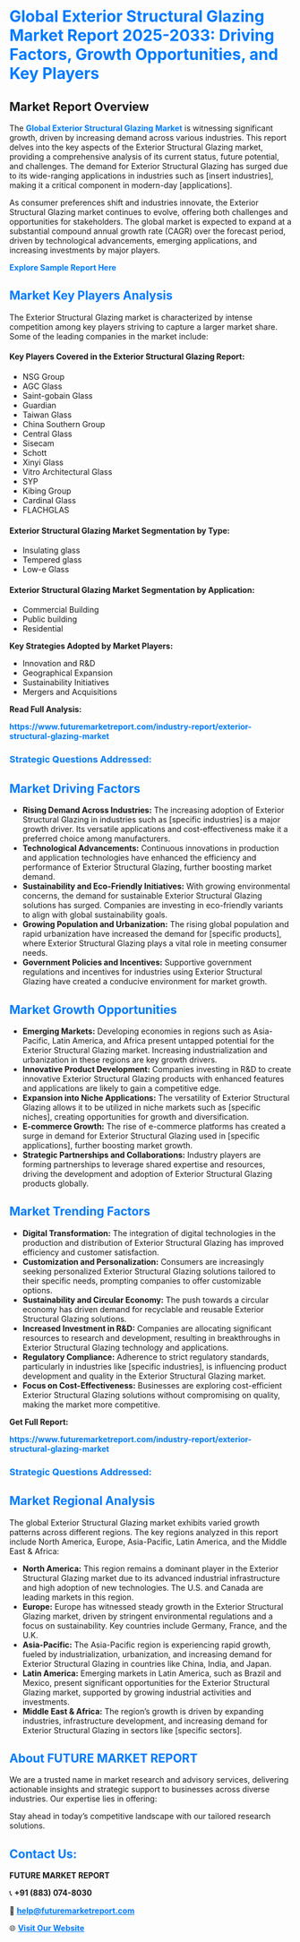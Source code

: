<h1 style="color: #007BFF;">Global Exterior Structural Glazing Market Report 2025-2033: Driving Factors, Growth Opportunities, and Key Players</h1>

<section id="overview">
<h2>Market Report Overview</h2>
<p>The <a href="https://www.futuremarketreport.com/industry-report/exterior-structural-glazing-market" style="color: #007BFF; text-decoration: none;"><strong>Global Exterior Structural Glazing Market</strong></a> is witnessing significant growth, driven by increasing demand across various industries. This report delves into the key aspects of the Exterior Structural Glazing market, providing a comprehensive analysis of its current status, future potential, and challenges. The demand for Exterior Structural Glazing has surged due to its wide-ranging applications in industries such as [insert industries], making it a critical component in modern-day [applications].</p>
<p>As consumer preferences shift and industries innovate, the Exterior Structural Glazing market continues to evolve, offering both challenges and opportunities for stakeholders. The global market is expected to expand at a substantial compound annual growth rate (CAGR) over the forecast period, driven by technological advancements, emerging applications, and increasing investments by major players.</p>
</section>

<section id="overview">
<p><a href="https://www.futuremarketreport.com/request-sample/reportId=61183" style="color: #007BFF; text-decoration: none;"><strong>Explore Sample Report Here</strong></a></p>
</section>

<section id="key-players">
<h2 style="color: #007BFF;">Market Key Players Analysis</h2>
<p>The Exterior Structural Glazing market is characterized by intense competition among key players striving to capture a larger market share. Some of the leading companies in the market include:</p>
<h4>Key Players Covered in the Exterior Structural Glazing Report:</h4>
<ul><li>NSG Group</li><li>AGC Glass</li><li>Saint-gobain Glass</li><li>Guardian</li><li>Taiwan Glass</li><li>China Southern Group</li><li>Central Glass</li><li>Sisecam</li><li>Schott</li><li>Xinyi Glass</li><li>Vitro Architectural Glass</li><li>SYP</li><li>Kibing Group</li><li>Cardinal Glass</li><li>FLACHGLAS</li></ul>
<h4>Exterior Structural Glazing Market Segmentation by Type:</h4>
<ul><li>Insulating glass</li><li>Tempered glass</li><li>Low-e Glass</li></ul>

<h4>Exterior Structural Glazing Market Segmentation by Application:</h4>
<ul><li>Commercial Building</li><li>Public building</li><li>Residential</li></ul>
<p><strong>Key Strategies Adopted by Market Players:</strong></p>
<ul>
<li>Innovation and R&D</li>
<li>Geographical Expansion</li>
<li>Sustainability Initiatives</li>
<li>Mergers and Acquisitions</li>
</ul>
</section>

<section>
<p><strong>Read Full Analysis: </strong></p><a href="https://www.futuremarketreport.com/industry-report/exterior-structural-glazing-market" style="color: #007BFF; text-decoration: none;"><strong>https://www.futuremarketreport.com/industry-report/exterior-structural-glazing-market</strong></a>
<h3 style="color: #007BFF;">Strategic Questions Addressed:</h3>
</section>

<section id="driving-factors">
<h2 style="color: #007BFF;">Market Driving Factors</h2>
<ul>
<li><strong>Rising Demand Across Industries:</strong> The increasing adoption of Exterior Structural Glazing in industries such as [specific industries] is a major growth driver. Its versatile applications and cost-effectiveness make it a preferred choice among manufacturers.</li>
<li><strong>Technological Advancements:</strong> Continuous innovations in production and application technologies have enhanced the efficiency and performance of Exterior Structural Glazing, further boosting market demand.</li>
<li><strong>Sustainability and Eco-Friendly Initiatives:</strong> With growing environmental concerns, the demand for sustainable Exterior Structural Glazing solutions has surged. Companies are investing in eco-friendly variants to align with global sustainability goals.</li>
<li><strong>Growing Population and Urbanization:</strong> The rising global population and rapid urbanization have increased the demand for [specific products], where Exterior Structural Glazing plays a vital role in meeting consumer needs.</li>
<li><strong>Government Policies and Incentives:</strong> Supportive government regulations and incentives for industries using Exterior Structural Glazing have created a conducive environment for market growth.</li>
</ul>
</section>

<section id="growth-opportunities">
<h2 style="color: #007BFF;">Market Growth Opportunities</h2>
<ul>
<li><strong>Emerging Markets:</strong> Developing economies in regions such as Asia-Pacific, Latin America, and Africa present untapped potential for the Exterior Structural Glazing market. Increasing industrialization and urbanization in these regions are key growth drivers.</li>
<li><strong>Innovative Product Development:</strong> Companies investing in R&D to create innovative Exterior Structural Glazing products with enhanced features and applications are likely to gain a competitive edge.</li>
<li><strong>Expansion into Niche Applications:</strong> The versatility of Exterior Structural Glazing allows it to be utilized in niche markets such as [specific niches], creating opportunities for growth and diversification.</li>
<li><strong>E-commerce Growth:</strong> The rise of e-commerce platforms has created a surge in demand for Exterior Structural Glazing used in [specific applications], further boosting market growth.</li>
<li><strong>Strategic Partnerships and Collaborations:</strong> Industry players are forming partnerships to leverage shared expertise and resources, driving the development and adoption of Exterior Structural Glazing products globally.</li>
</ul>
</section>

<section id="trending-factors">
<h2 style="color: #007BFF;">Market Trending Factors</h2>
<ul>
<li><strong>Digital Transformation:</strong> The integration of digital technologies in the production and distribution of Exterior Structural Glazing has improved efficiency and customer satisfaction.</li>
<li><strong>Customization and Personalization:</strong> Consumers are increasingly seeking personalized Exterior Structural Glazing solutions tailored to their specific needs, prompting companies to offer customizable options.</li>
<li><strong>Sustainability and Circular Economy:</strong> The push towards a circular economy has driven demand for recyclable and reusable Exterior Structural Glazing solutions.</li>
<li><strong>Increased Investment in R&D:</strong> Companies are allocating significant resources to research and development, resulting in breakthroughs in Exterior Structural Glazing technology and applications.</li>
<li><strong>Regulatory Compliance:</strong> Adherence to strict regulatory standards, particularly in industries like [specific industries], is influencing product development and quality in the Exterior Structural Glazing market.</li>
<li><strong>Focus on Cost-Effectiveness:</strong> Businesses are exploring cost-efficient Exterior Structural Glazing solutions without compromising on quality, making the market more competitive.</li>
</ul>
</section>

<section>
<p><strong>Get Full Report: </strong></p><a href="https://www.futuremarketreport.com/industry-report/exterior-structural-glazing-market" style="color: #007BFF; text-decoration: none;"><strong>https://www.futuremarketreport.com/industry-report/exterior-structural-glazing-market</strong></a>
<h3 style="color: #007BFF;">Strategic Questions Addressed:</h3>
</section>


<section id="regional-analysis">
<h2 style="color: #007BFF;">Market Regional Analysis</h2>
<p>The global Exterior Structural Glazing market exhibits varied growth patterns across different regions. The key regions analyzed in this report include North America, Europe, Asia-Pacific, Latin America, and the Middle East & Africa:</p>
<ul>
<li><strong>North America:</strong> This region remains a dominant player in the Exterior Structural Glazing market due to its advanced industrial infrastructure and high adoption of new technologies. The U.S. and Canada are leading markets in this region.</li>
<li><strong>Europe:</strong> Europe has witnessed steady growth in the Exterior Structural Glazing market, driven by stringent environmental regulations and a focus on sustainability. Key countries include Germany, France, and the U.K.</li>
<li><strong>Asia-Pacific:</strong> The Asia-Pacific region is experiencing rapid growth, fueled by industrialization, urbanization, and increasing demand for Exterior Structural Glazing in countries like China, India, and Japan.</li>
<li><strong>Latin America:</strong> Emerging markets in Latin America, such as Brazil and Mexico, present significant opportunities for the Exterior Structural Glazing market, supported by growing industrial activities and investments.</li>
<li><strong>Middle East & Africa:</strong> The region’s growth is driven by expanding industries, infrastructure development, and increasing demand for Exterior Structural Glazing in sectors like [specific sectors].</li>
</ul>
</section>

<footer>
<h2 style="color: #007BFF;">About FUTURE MARKET REPORT</h2>
<p>We are a trusted name in market research and advisory services, delivering actionable insights and strategic support to businesses across diverse industries. Our expertise lies in offering:</p>

<p>Stay ahead in today’s competitive landscape with our tailored research solutions.</p>

<h2 style="color: #007BFF;">Contact Us:</h2>
<p><strong>FUTURE MARKET REPORT</strong></p>
<p>📞 <strong>+91 (883) 074-8030</strong></p>
<p>📧 <strong><a href="mailto:help@futuremarketreport.com" style="color: #007BFF;">help@futuremarketreport.com</a></strong></p>
<p>🌐 <strong><a href="https://www.futuremarketreport.com/" style="color: #007BFF;">Visit Our Website</a></strong></p>
</footer>